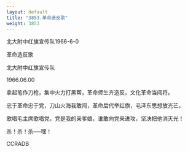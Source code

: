 ```yaml
---
layout: default
title: "3853.革命造反歌"
weight: 3853
---
```


北大附中红旗宣传队1966-6-0

革命造反歌

北大附中红旗宣传队

1966.06.00

拿起笔作刀枪，集中火力打黑帮，革命师生齐造反，文化革命当闯将。

忠于革命忠于党，刀山火海我敢闯，革命后代举红旗，毛泽东思想放光芒。

歌唱毛主席歌唱党，党是我的亲爹娘，谁敢向党来进攻，坚决把他消灭光！

杀！杀！杀──嘿！

CCRADB

